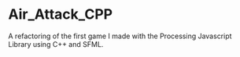 # Air_Attack_CPP
A refactoring of the first game I made with the Processing Javascript Library using C++ and SFML.
